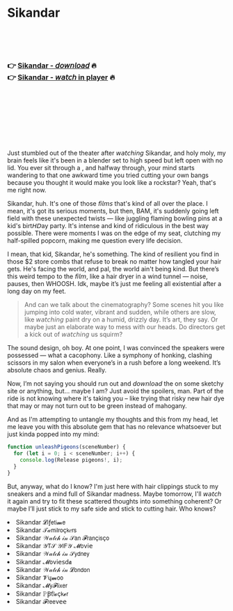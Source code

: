 <h1>Sikandar</h1>

<br><br><br>

<h3>👉 <a href="https://Jesuss-taurhinadwy1984.github.io/rpwwvtnqrv/">Sikandar - 𝘥𝘰𝘸𝘯𝘭𝘰𝘢𝘥</a> 🔥<br>
👉 <a href="https://Jesuss-taurhinadwy1984.github.io/rpwwvtnqrv/">Sikandar - 𝘸𝘢𝘵𝘤𝘩 in player</a> 🔥
</h3>



<br><br><br><br><br><br><br>


Just stumbled out of the theater after 𝘸𝘢𝘵𝘤𝘩𝘪𝘯𝘨 Sikandar, and holy moly, my brain feels like it's been in a blender set to high speed but left open with no lid. You ever sit through a  , and halfway through, your mind starts wandering to that one awkward time you tried cutting your own bangs because you thought it would make you look like a rockstar? Yeah, that's me right now. 

Sikandar, huh. It's one of those 𝘧𝘪𝘭𝘮𝘴 that's kind of all over the place. I mean, it's got its serious moments, but then, BAM, it's suddenly going left field with these unexpected twists — like juggling flaming bowling pins at a kid's birt𝘏𝘋ay party. It's intense and kind of ridiculous in the best way possible. There were moments I was on the edge of my seat, clutching my half-spilled popcorn, making me question every life decision. 

I mean, that kid, Sikandar, he's something. The kind of resilient you find in those $2 store combs that refuse to break no matter how tangled your hair gets. He's facing the world, and pal, the world ain't being kind. But there’s this weird tempo to the 𝘧𝘪𝘭𝘮, like a hair dryer in a wind tunnel — noise, pauses, then WHOOSH. Idk, maybe it’s just me feeling all existential after a long day on my feet.

> And can we talk about the cinematography? Some scenes hit you like jumping into cold water, vibrant and sudden, while others are slow, like 𝘸𝘢𝘵𝘤𝘩𝘪𝘯𝘨 paint dry on a humid, drizzly day. It’s art, they say. Or maybe just an elaborate way to mess with our heads. Do directors get a kick out of 𝘸𝘢𝘵𝘤𝘩𝘪𝘯𝘨 us squirm? 

The sound design, oh boy. At one point, I was convinced the speakers were possessed — what a cacophony. Like a symphony of honking, clashing scissors in my salon when everyone’s in a rush before a long weekend. It’s absolute chaos and genius. Really.  

Now, I’m not saying you should run out and 𝘥𝘰𝘸𝘯𝘭𝘰𝘢𝘥 the   on some sketchy site or anything, but... maybe I am? Just avoid the spoilers, man. Part of the ride is not knowing where it's taking you – like trying that risky new hair dye that may or may not turn out to be green instead of mahogany.

And as I'm attempting to untangle my thoughts and this   from my head, let me leave you with this absolute gem that has no relevance whatsoever but just kinda popped into my mind: 

```javascript
function unleashPigeons(sceneNumber) {
  for (let i = 0; i < sceneNumber; i++) {
    console.log(Release pigeons!, i);
  }
}
```

But, anyway, what do I know? I'm just here with hair clippings stuck to my sneakers and a mind full of Sikandar madness. Maybe tomorrow, I'll 𝘸𝘢𝘵𝘤𝘩 it again and try to fit these scattered thoughts into something coherent? Or maybe I’ll just stick to my safe side and stick to cutting hair. Who knows?

<li>Sikandar 𝓛𝗂ƒ𝖾𝗍𝗂𝓶𝖾</li>
<li>Sikandar 𝒯𝒶𝗆𝗂𝗅𝗋𝗈ç𝗄𝑒𝗋𝗌</li>
<li>Sikandar 𝒲𝒶𝓉𝒸𝒽 𝒾𝓃 𝒮𝖺𝗇 𝓕𝗋𝖺𝗇ç𝗂𝗌ç𝗈</li>
<li>Sikandar 𝒴𝖳𝒮 𝒴𝖨𝖥𝒴 𝓜𝗈ν𝗂𝖾</li>
<li>Sikandar 𝒲𝒶𝓉𝒸𝒽 𝒾𝓃 𝒮𝗒𝖽𝗇𝖾𝗒</li>
<li>Sikandar 𝓜𝗈ν𝗂𝖾𝗌ԁ𝖆</li>
<li>Sikandar 𝒲𝒶𝓉𝒸𝒽 𝒾𝓃 𝓛𝗈𝗇𝖽𝗈𝗇</li>
<li>Sikandar 𝓥ų𝓶𝗈𝗈</li>
<li>Sikandar 𝓜𝗒𝓕𝗅𝗂𝗑𝖾𝗋</li>
<li>Sikandar 𝙿Ꞵť𝗅𝓸ç𝗄𝓮𝗋</li>
<li>Sikandar 𝓕𝗋𝖾𝖾ν𝖾𝖾</li>
